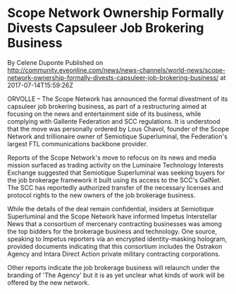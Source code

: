 # Scope Network Ownership Formally Divests Capsuleer Job Brokering Business
By Celene Duponte
Published on http://community.eveonline.com/news/news-channels/world-news/scope-network-ownership-formally-divests-capsuleer-job-brokering-business/ at 2017-07-14T15:59:26Z

ORVOLLE – The Scope Network has announced the formal divestment of its capsuleer job brokering business, as part of a restructuring aimed at focusing on the news and entertainment side of its business, while complying with Gallente Federation and SCC regulations. It is understood that the move was personally ordered by Lous Chavol, founder of the Scope Network and trillionaire owner of Semiotique Superluminal, the Federation's largest FTL communications backbone provider.

Reports of the Scope Network's move to refocus on its news and media mission surfaced as trading activity on the Luminaire Technology Interests Exchange suggested that Semiotique Superluminal was seeking buyers for the job brokerage framework it built using its access to the SCC's GalNet. The SCC has reportedly authorized transfer of the necessary licenses and protocol rights to the new owners of the job brokerage business.

While the details of the deal remain confidential, insiders at Semiotique Superluminal and the Scope Network have informed Impetus Interstellar News that a consortium of mercenary contracting businesses was among the top bidders for the brokerage business and technology. One source, speaking to Impetus reporters via an encrypted identity-masking hologram, provided documents indicating that this consortium includes the Ostrakon Agency and Intara Direct Action private military contracting corporations.

Other reports indicate the job brokerage business will relaunch under the branding of 'The Agency' but it is as yet unclear what kinds of work will be offered by the new network.

